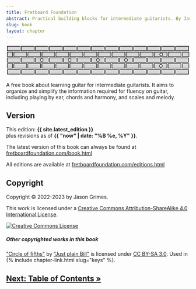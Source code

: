 ```yaml
---
title: Fretboard Foundation
abstract: Practical building blocks for intermediate guitarists. By Jason Grimes.
slug: book
layout: chapter
---
```


![Fretboard Foundation logo](assets/logos/logo-wide.svg)

<div class="chapter-abstract color-callout-dark">
A free book about learning guitar for intermediate guitarists.
It aims to organize and simplify the information required for fluency on guitar,
including playing by ear, chords and harmony, and scales and melody.
</div>

## Version

This edition: **{{ site.latest_edition }}**  
plus revisions as of **{{ "now" | date: "%B %e, %Y" }}**.

The latest version of this book can always be found at
[fretboardfoundation.com/book.html](https://fretboardfoundation.com/book.html)

All editions are available at 
[fretboardfoundation.com/editions.html](https://fretboardfoundation.com/editions.html)

## Copyright

Copyright &copy; 2022-2023 by Jason Grimes.
    
This work is licensed under a <a rel="license" href="http://creativecommons.org/licenses/by-sa/4.0/" target="_blank">Creative Commons Attribution-ShareAlike 4.0 International License</a>.

<a rel="license" href="http://creativecommons.org/licenses/by-sa/4.0/" target="_blank"><img alt="Creative Commons License" style="border-width:0" src="https://i.creativecommons.org/l/by-sa/4.0/88x31.png" /></a>

##### Other copyrighted works in this book

["Circle of fifths"](https://commons.m.wikimedia.org/wiki/File:Circle_of_fifths_deluxe_4.svg)
by ["Just plain Bill"](https://en.m.wikipedia.org/wiki/User:Just_plain_Bill)
is licensed under [CC BY-SA 3.0](https://creativecommons.org/licenses/by-sa/3.0/).
Used in {% include chapter-link.html slug="keys" %}.

## [Next: Table of Contents &raquo;](toc.html)
